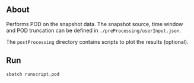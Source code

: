 ## About
Performs POD on the snapshot data.
The snapshot source, time window and POD truncation can be defined in `./preProcessing/userInput.json`.

The `postProcessing` directory contains scripts to plot the results (optional).

## Run
```sh
sbatch runscript.pod
```